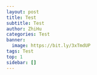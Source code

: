 ```yaml
---
layout: post
title: Test
subtitle: Test
author: ZhiHu
categories: Test
banner:
  image: https://bit.ly/3xTmdUP
tags: Test
top: 1
sidebar: []
---
```

